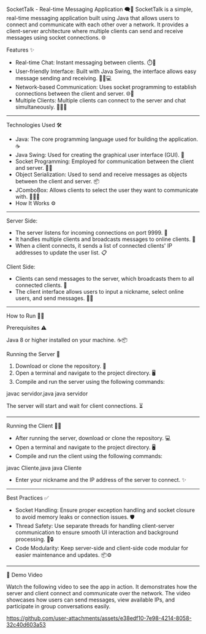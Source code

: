 SocketTalk - Real-time Messaging Application 🗨️💬
SocketTalk is a simple, real-time messaging application built using Java that allows users to connect and communicate with each other over a network. It provides a client-server architecture where multiple clients can send and receive messages using socket connections. 🌐

Features ✨

* Real-time Chat: Instant messaging between clients. ⏱️💬
* User-friendly Interface: Built with Java Swing, the interface allows easy message sending and receiving. 👨‍💻💻
* Network-based Communication: Uses socket programming to establish connections between the client and server. 🌐🔌
* Multiple Clients: Multiple clients can connect to the server and chat simultaneously. 👥👥👥

  
----------------------------------------------------------------------------------------------------

 Technologies Used 🛠️
 
* Java: The core programming language used for building the application. ☕
* Java Swing: Used for creating the graphical user interface (GUI). 🎨
* Socket Programming: Employed for communication between the client and server. 🔌📡
* Object Serialization: Used to send and receive messages as objects between the client and server. 📦
* JComboBox: Allows clients to select the user they want to communicate with. 🧑‍🤝‍🧑
* How It Works ⚙️
  
----------------------------------------------------------------------------------------------------
Server Side:

* The server listens for incoming connections on port 9999. 📡
* It handles multiple clients and broadcasts messages to online clients. 📢
* When a client connects, it sends a list of connected clients' IP addresses to update the user list. 📋
  
Client Side:

* Clients can send messages to the server, which broadcasts them to all connected clients. 📨
* The client interface allows users to input a nickname, select online users, and send messages. 📝💬

----------------------------------------------------------------------------------------------------
How to Run 🏃‍♂️

Prerequisites ⚠️

  Java 8 or higher installed on your machine. ☕📦
  
Running the Server 🚀

  1) Download or clone the repository. 💾
  2) Open a terminal and navigate to the project directory. 🖥️
  3) Compile and run the server using the following commands:

javac servidor.java
java servidor

The server will start and wait for client connections. ⏳

----------------------------------------------------------------------------------------------------

Running the Client 🧑‍💻

* After running the server, download or clone the repository. 💻
* Open a terminal and navigate to the project directory. 🖥️
* Compile and run the client using the following commands:

javac Cliente.java
java Cliente

* Enter your nickname and the IP address of the server to connect. ✨
----------------------------------------------------------------------------------------------------

Best Practices ✅

* Socket Handling: Ensure proper exception handling and socket closure to avoid memory leaks or connection issues. 🛡️
* Thread Safety: Use separate threads for handling client-server communication to ensure smooth UI interaction and background processing. 🧵🔒
* Code Modularity: Keep server-side and client-side code modular for easier maintenance and updates. 📦⚙️
----------------------------------------------------------------------------------------------------


🎥 Demo Video

Watch the following video to see the app in action. It demonstrates how the server and client connect and communicate over the network. The video showcases how users can send messages, view available IPs, and participate in group conversations easily.

https://github.com/user-attachments/assets/e38edf10-7e98-4214-8058-32c40d603a53
